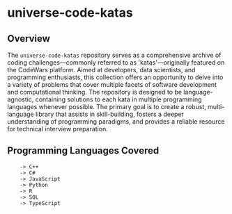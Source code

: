 # universe-code-katas

## Overview

The `universe-code-katas` repository serves as a comprehensive archive of coding challenges—commonly referred to as 'katas'—originally featured on the CodeWars platform. Aimed at developers, data scientists, and programming enthusiasts, this collection offers an opportunity to delve into a variety of problems that cover multiple facets of software development and computational thinking. The repository is designed to be language-agnostic, containing solutions to each kata in multiple programming languages whenever possible. The primary goal is to create a robust, multi-language library that assists in skill-building, fosters a deeper understanding of programming paradigms, and provides a reliable resource for technical interview preparation.

## Programming Languages Covered

```
    -> C++
    -> C#
    -> JavaScript
    -> Python
    -> R
    -> SQL
    -> TypeScript
```

